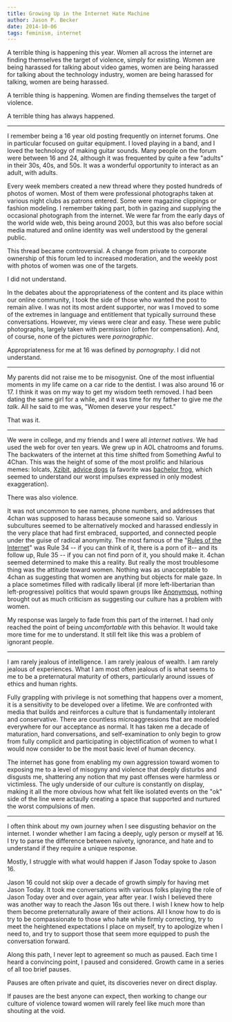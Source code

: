 ```yaml
---
title: Growing Up in the Internet Hate Machine
author: Jason P. Becker
date: 2014-10-06
tags: feminism, internet
---
```


A terrible thing is happening this year. Women all across the internet are finding themselves the target of violence, simply for existing. Women are being harassed for talking about video games, women are being harassed for talking about the technology industry, women are being harassed for talking, women are being harassed.

A terrible thing is happening. Women are finding themselves the target of violence.

A terrible thing has always happened.

<hr></hr>

I remember being a 16 year old posting frequently on internet forums. One in particular focused on guitar equipment. I loved playing in a band, and I loved the technology of making guitar sounds. Many people on the forum were between 16 and 24, although it was frequented by quite a few "adults" in their 30s, 40s, and 50s. It was a wonderful opportunity to interact as an adult, with adults.

Every week members created a new thread where they posted hundreds of photos of women. Most of them were professional photographs taken at various night clubs as patrons entered. Some were magazine clippings or fashion modeling. I remember taking part, both in gazing and supplying the occasional photograph from the internet. We were far from the early days of the world wide web, this being around 2003, but this was also before social media matured and online identity was well understood by the general public.

This thread became controversial. A change from private to corporate ownership of this forum led to increased moderation, and the weekly post with photos of women was one of the targets.

I did not understand.

In the debates about the appropriateness of the content and its place within our online community, I took the side of those who wanted the post to remain alive. I was not its most ardent supporter, nor was I moved to some of the extremes in language and entitlement that typically surround these conversations. However, my views were clear and easy. These were public photographs, largely taken with permission (often for compensation). And, of course, none of the pictures were *pornographic*.

Appropriateness for me at 16 was defined by *pornography*. I did not understand.

<hr></hr>

My parents did not raise me to be misogynist. One of the most influential moments in my life came on a car ride to the dentist. I was also around 16 or 17. I think it was on my way to get my wisdom teeth removed. I had been dating the same girl for a while, and it was time for my father to give me *the talk*. All he said to me was, "Women deserve your respect." 

That was it.

<hr></hr>

We were in college, and my friends and I were all *internet natives*. We had used the web for over ten years. We grew up in AOL chatrooms and forums. The backwaters of the internet at this time shifted from Something Awful to 4Chan. This was the height of some of the most prolific and hilarious memes: lolcats, [Xzibit](http://knowyourmeme.com/memes/xzibit-yo-dawg), [advice dogs](http://knowyourmeme.com/memes/advice-dog) (a favorite was [bachelor frog](http://knowyourmeme.com/memes/foul-bachelor-frog), which seemed to understand our worst impulses expressed in only modest exaggeration). 

There was also violence.

It was not uncommon to see names, phone numbers, and addresses that 4chan was supposed to harass because someone said so. Various subcultures seemed to be alternatively mocked and harassed endlessly in the very place that had first embraced, supported, and connected people under the guise of radical anonymity. The most famous of the "[Rules of the Internet](http://knowyourmeme.com/memes/rules-of-the-internet)" was Rule 34 -- if you can think of it, there is a porn of it-- and its follow up, Rule 35 -- if you can not find porn of it, you should make it. 4chan seemed determined to make this a reality. But really the most troublesome thing was the attitude toward women. Nothing was as unacceptable to 4chan as suggesting that women are anything but objects for male gaze. In a place sometimes filled with radically liberal (if more left-libertarian than left-progressive) politics that would spawn groups like [Anonymous](http://knowyourmeme.com/memes/subcultures/anonymous), nothing brought out as much criticism as suggesting our culture has a problem with women.

My response was largely to fade from this part of the internet. I had only reached the point of being *uncomfortable* with this behavior. It would take more time for me to understand. It still felt like this was a problem of ignorant people.

<hr></hr>

I am rarely jealous of intelligence. I am rarely jealous of wealth. I am rarely jealous of experiences. What I am most often jealous of is what seems to me to be a preternatural maturity of others, particularly around issues of ethics and human rights.

Fully grappling with privilege is not something that happens over a moment, it is a sensitivity to be developed over a lifetime. We are confronted with media that builds and reinforces a culture that is fundamentally intolerant and conservative. There are countless microaggressions that are modeled everywhere for our acceptance as normal. It has taken me a decade of maturation, hard conversations, and self-examination to only begin to grow from fully complicit and participating in objectification of women to what I would now consider to be the most basic level of human decency.

The internet has gone from enabling my own aggression toward women to exposing me to a level of misogyny and violence that deeply disturbs and disgusts me, shattering any notion that my past offenses were harmless or victimless. The ugly underside of our culture is constantly on display, making it all the more obvious how what felt like isolated events on the "ok" side of the line were actaully creating a space that supported and nurtured the worst compulsions of men.

<hr> </hr>

I often think about my own journey when I see disgusting behavior on the internet. I wonder whether I am facing a deeply, ugly person or myself at 16. I try to parse the difference between naïvety, ignorance, and hate and to understand if they require a unique response. 

Mostly, I struggle with what would happen if Jason Today spoke to Jason 16. 

Jason 16 could not skip over a decade of growth simply for having met Jason Today. It took me conversations with various folks playing the role of Jason Today over and over again, year after year. I wish I believed there was another way to reach the Jason 16s out there. I wish I knew how to help them become preternaturally aware of their actions. All I know how to do is try to be compassionate to those who hate while firmly correcting, try to meet the heightened expectations I place on myself, try to apologize when I need to, and try to support those that seem more equipped to push the conversation forward.

Along this path, I never lept to agreement so much as paused. Each time I heard a convincing point, I paused and considered. Growth came in a series of all too brief pauses.

Pauses are often private and quiet, its discoveries never on direct display.

If pauses are the best anyone can expect, then working to change our culture of violence toward women will rarely feel like much more than shouting at the void.
